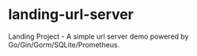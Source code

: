 # landing-url-server

Landing Project - A simple url server demo powered by Go/Gin/Gorm/SQLite/Prometheus.
